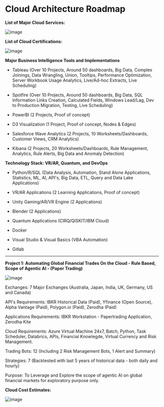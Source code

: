 # Cloud Architecture Roadmap

**List of Major Cloud Services:**

![image](https://github.com/user-attachments/assets/f1f436e3-9a04-404d-9430-4789b62d8e8e)


**List of Cloud Certifications:**

![image](https://github.com/user-attachments/assets/e49f436d-6968-4a62-ae4a-5137e4397b5c)


**Major Business Intelligence Tools and Implementations** 

- Tableau (Over 10 Projects, Around 50 dashboards, Big Data, Complex Joinings, Data Wrangling, Union, Tooltips, Performance Optimization, Server Workbook Usage Analytics, Live/Ad-hoc Extracts, Live Scheduling)

- Spotfire (Over 10 Projects, Around 50 dashboards, Big Data, SQL Information Links Creation, Calculated Fields, Windows Lead/Lag, Dev to Production Migration, Testing, Live Scheduling)
  
- PowerBI (2 Projects, Proof of concept)
  
- D3 Visualization (1 Project, Proof of concept, Nodes & Edges)
  
- Salesforce Wave Analytics (2 Projects, 10 Worksheets/Dashboards, Customer Views, CRM Analytics)
  
- Kibana (2 Projects, 20 Worksheets/Dashboards, Rule Management, Analytics, Rule Alerts, Big Data and Anomaly Detection)


**Technology Stack: VR/AR, Quantum, and DevOps**

- Python/R/SQL (Data Analysis, Automation, Stand Alone Applications, Statistics, ML, AI, API's, Big Data, ETL, Query and Data Lake Applications)

- VR/AR Applications (2 Learning Applications, Proof of concept)

- Unity Gaming/AR/VR Engine (2 Applications)

- Blender (2 Applications)

- Quantum Applications (CIRQ/QISKIT/IBM Cloud)

- Docker

- Visual Studio & Visual Basics (VBA Automation)

- Gitlab

--------------------------------

**Project 1: Automating Global Financial Trades On the Cloud - Rule Based, Scope of Agentic AI - (Paper Trading)**

![image](https://github.com/user-attachments/assets/9895a30e-e6df-446c-8fc2-14dff00f7b42)

Exchanges: 7 Major Exchanges (Australia, Japan, India, UK, Germany, US and Canada) 

API's Requirements: IBKR Historical Data (Paid), Yfinance (Open Source), Alpha Vantage (Paid), Polygon.io (Paid), Zerodha (Paid)

Applications Requirements: IBKR Workstation - Papertrading Application, Zerodha Kite

Cloud Requirements: Azure Virtual Machine 24x7, Batch, Python, Task Scheduler, Databrics, APIs, Financial Knowlegde, Virtual Currency and Risk Management.

Trading Bots: 12 (Including 2 Risk Management Bots, 1 Alert and Summary)

Strategies: 7 (Backtested with last 5 years of historical data - both daily and hourly)

Purpose: To Leverage and Explore the scope of agentic AI on global financial markets for exploratory purpose only.

**Cloud Cost Estimates:**

![image](https://github.com/user-attachments/assets/4840d5a2-7284-4f8c-bc75-ea157bd0aaea)










